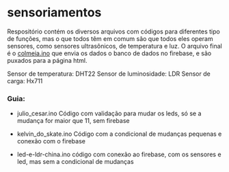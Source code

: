 # sensoriamentos
Respositório contém os diversos arquivos com códigos para diferentes tipo de funções, mas o que todos têm em comum são que todos eles operam sensores, como sensores ultrasônicos, de temperatura e luz. O arquivo final é o <a targe_blaknk href='https://github.com/joaombdev/sensoriamentos/blob/main/colmeia.ino'>colmeia.ino</a> que envia os dados o banco de dados no firebase, e são puxados para a página html.

Sensor de temperatura: DHT22
Sensor de luminosidade: LDR
Sensor de carga: Hx711

### Guia:
- julio_cesar.ino
  Código com validação para mudar os leds, só se a mudança for maior que 11, sem firebase

- kelvin_do_skate.ino
  Código com a condicional de mudanças pequenas e conexão com o firebase

- led-e-ldr-china.ino
  código com conexão ao firebase, com os sensores e led, mas sem a condicional de mudanças
